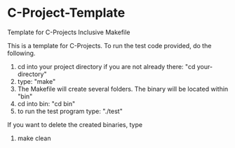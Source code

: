 # C-Project-Template
Template for C-Projects Inclusive Makefile

This is a template for C-Projects. 
To run the test code provided, do the following.

1.  cd into your project directory if you are not already there: "cd your-directory" 
2.  type: "make"
3.  The Makefile will create several folders. The binary will be located within "bin"
4.  cd into bin: "cd bin"
5.  to run the test program type: "./test"

If you want to delete the created binaries, type

1.  make clean
